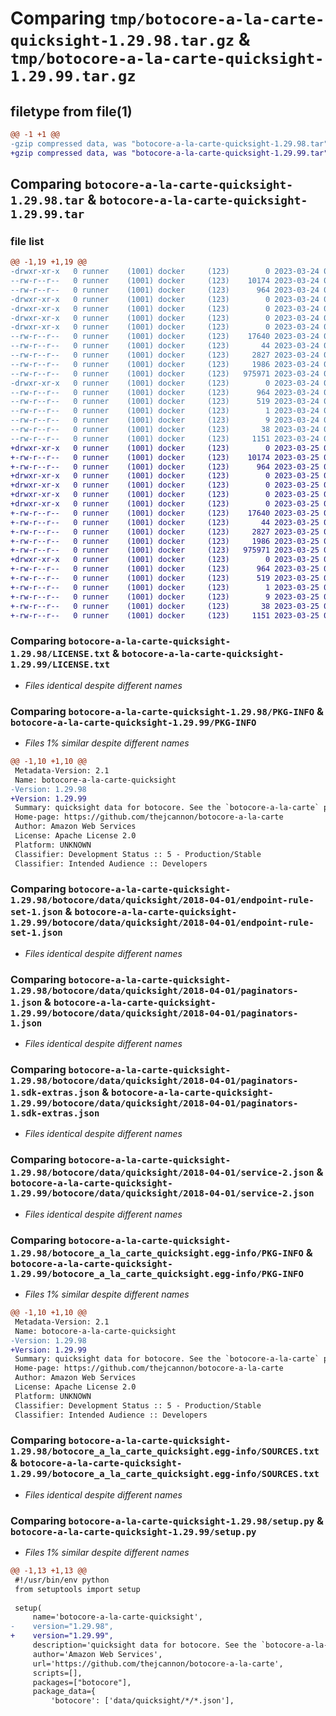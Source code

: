 # Comparing `tmp/botocore-a-la-carte-quicksight-1.29.98.tar.gz` & `tmp/botocore-a-la-carte-quicksight-1.29.99.tar.gz`

## filetype from file(1)

```diff
@@ -1 +1 @@
-gzip compressed data, was "botocore-a-la-carte-quicksight-1.29.98.tar", last modified: Fri Mar 24 01:24:35 2023, max compression
+gzip compressed data, was "botocore-a-la-carte-quicksight-1.29.99.tar", last modified: Sat Mar 25 01:23:02 2023, max compression
```

## Comparing `botocore-a-la-carte-quicksight-1.29.98.tar` & `botocore-a-la-carte-quicksight-1.29.99.tar`

### file list

```diff
@@ -1,19 +1,19 @@
-drwxr-xr-x   0 runner    (1001) docker     (123)        0 2023-03-24 01:24:35.430098 botocore-a-la-carte-quicksight-1.29.98/
--rw-r--r--   0 runner    (1001) docker     (123)    10174 2023-03-24 01:24:35.000000 botocore-a-la-carte-quicksight-1.29.98/LICENSE.txt
--rw-r--r--   0 runner    (1001) docker     (123)      964 2023-03-24 01:24:35.430098 botocore-a-la-carte-quicksight-1.29.98/PKG-INFO
-drwxr-xr-x   0 runner    (1001) docker     (123)        0 2023-03-24 01:24:35.426098 botocore-a-la-carte-quicksight-1.29.98/botocore/
-drwxr-xr-x   0 runner    (1001) docker     (123)        0 2023-03-24 01:24:35.426098 botocore-a-la-carte-quicksight-1.29.98/botocore/data/
-drwxr-xr-x   0 runner    (1001) docker     (123)        0 2023-03-24 01:24:35.426098 botocore-a-la-carte-quicksight-1.29.98/botocore/data/quicksight/
-drwxr-xr-x   0 runner    (1001) docker     (123)        0 2023-03-24 01:24:35.430098 botocore-a-la-carte-quicksight-1.29.98/botocore/data/quicksight/2018-04-01/
--rw-r--r--   0 runner    (1001) docker     (123)    17640 2023-03-24 01:23:57.000000 botocore-a-la-carte-quicksight-1.29.98/botocore/data/quicksight/2018-04-01/endpoint-rule-set-1.json
--rw-r--r--   0 runner    (1001) docker     (123)       44 2023-03-24 01:23:57.000000 botocore-a-la-carte-quicksight-1.29.98/botocore/data/quicksight/2018-04-01/examples-1.json
--rw-r--r--   0 runner    (1001) docker     (123)     2827 2023-03-24 01:23:57.000000 botocore-a-la-carte-quicksight-1.29.98/botocore/data/quicksight/2018-04-01/paginators-1.json
--rw-r--r--   0 runner    (1001) docker     (123)     1986 2023-03-24 01:23:57.000000 botocore-a-la-carte-quicksight-1.29.98/botocore/data/quicksight/2018-04-01/paginators-1.sdk-extras.json
--rw-r--r--   0 runner    (1001) docker     (123)   975971 2023-03-24 01:23:57.000000 botocore-a-la-carte-quicksight-1.29.98/botocore/data/quicksight/2018-04-01/service-2.json
-drwxr-xr-x   0 runner    (1001) docker     (123)        0 2023-03-24 01:24:35.430098 botocore-a-la-carte-quicksight-1.29.98/botocore_a_la_carte_quicksight.egg-info/
--rw-r--r--   0 runner    (1001) docker     (123)      964 2023-03-24 01:24:35.000000 botocore-a-la-carte-quicksight-1.29.98/botocore_a_la_carte_quicksight.egg-info/PKG-INFO
--rw-r--r--   0 runner    (1001) docker     (123)      519 2023-03-24 01:24:35.000000 botocore-a-la-carte-quicksight-1.29.98/botocore_a_la_carte_quicksight.egg-info/SOURCES.txt
--rw-r--r--   0 runner    (1001) docker     (123)        1 2023-03-24 01:24:35.000000 botocore-a-la-carte-quicksight-1.29.98/botocore_a_la_carte_quicksight.egg-info/dependency_links.txt
--rw-r--r--   0 runner    (1001) docker     (123)        9 2023-03-24 01:24:35.000000 botocore-a-la-carte-quicksight-1.29.98/botocore_a_la_carte_quicksight.egg-info/top_level.txt
--rw-r--r--   0 runner    (1001) docker     (123)       38 2023-03-24 01:24:35.430098 botocore-a-la-carte-quicksight-1.29.98/setup.cfg
--rw-r--r--   0 runner    (1001) docker     (123)     1151 2023-03-24 01:24:35.000000 botocore-a-la-carte-quicksight-1.29.98/setup.py
+drwxr-xr-x   0 runner    (1001) docker     (123)        0 2023-03-25 01:23:02.032706 botocore-a-la-carte-quicksight-1.29.99/
+-rw-r--r--   0 runner    (1001) docker     (123)    10174 2023-03-25 01:23:01.000000 botocore-a-la-carte-quicksight-1.29.99/LICENSE.txt
+-rw-r--r--   0 runner    (1001) docker     (123)      964 2023-03-25 01:23:02.032706 botocore-a-la-carte-quicksight-1.29.99/PKG-INFO
+drwxr-xr-x   0 runner    (1001) docker     (123)        0 2023-03-25 01:23:02.028706 botocore-a-la-carte-quicksight-1.29.99/botocore/
+drwxr-xr-x   0 runner    (1001) docker     (123)        0 2023-03-25 01:23:02.028706 botocore-a-la-carte-quicksight-1.29.99/botocore/data/
+drwxr-xr-x   0 runner    (1001) docker     (123)        0 2023-03-25 01:23:02.028706 botocore-a-la-carte-quicksight-1.29.99/botocore/data/quicksight/
+drwxr-xr-x   0 runner    (1001) docker     (123)        0 2023-03-25 01:23:02.032706 botocore-a-la-carte-quicksight-1.29.99/botocore/data/quicksight/2018-04-01/
+-rw-r--r--   0 runner    (1001) docker     (123)    17640 2023-03-25 01:22:12.000000 botocore-a-la-carte-quicksight-1.29.99/botocore/data/quicksight/2018-04-01/endpoint-rule-set-1.json
+-rw-r--r--   0 runner    (1001) docker     (123)       44 2023-03-25 01:22:12.000000 botocore-a-la-carte-quicksight-1.29.99/botocore/data/quicksight/2018-04-01/examples-1.json
+-rw-r--r--   0 runner    (1001) docker     (123)     2827 2023-03-25 01:22:12.000000 botocore-a-la-carte-quicksight-1.29.99/botocore/data/quicksight/2018-04-01/paginators-1.json
+-rw-r--r--   0 runner    (1001) docker     (123)     1986 2023-03-25 01:22:12.000000 botocore-a-la-carte-quicksight-1.29.99/botocore/data/quicksight/2018-04-01/paginators-1.sdk-extras.json
+-rw-r--r--   0 runner    (1001) docker     (123)   975971 2023-03-25 01:22:12.000000 botocore-a-la-carte-quicksight-1.29.99/botocore/data/quicksight/2018-04-01/service-2.json
+drwxr-xr-x   0 runner    (1001) docker     (123)        0 2023-03-25 01:23:02.032706 botocore-a-la-carte-quicksight-1.29.99/botocore_a_la_carte_quicksight.egg-info/
+-rw-r--r--   0 runner    (1001) docker     (123)      964 2023-03-25 01:23:01.000000 botocore-a-la-carte-quicksight-1.29.99/botocore_a_la_carte_quicksight.egg-info/PKG-INFO
+-rw-r--r--   0 runner    (1001) docker     (123)      519 2023-03-25 01:23:02.000000 botocore-a-la-carte-quicksight-1.29.99/botocore_a_la_carte_quicksight.egg-info/SOURCES.txt
+-rw-r--r--   0 runner    (1001) docker     (123)        1 2023-03-25 01:23:01.000000 botocore-a-la-carte-quicksight-1.29.99/botocore_a_la_carte_quicksight.egg-info/dependency_links.txt
+-rw-r--r--   0 runner    (1001) docker     (123)        9 2023-03-25 01:23:01.000000 botocore-a-la-carte-quicksight-1.29.99/botocore_a_la_carte_quicksight.egg-info/top_level.txt
+-rw-r--r--   0 runner    (1001) docker     (123)       38 2023-03-25 01:23:02.032706 botocore-a-la-carte-quicksight-1.29.99/setup.cfg
+-rw-r--r--   0 runner    (1001) docker     (123)     1151 2023-03-25 01:23:01.000000 botocore-a-la-carte-quicksight-1.29.99/setup.py
```

### Comparing `botocore-a-la-carte-quicksight-1.29.98/LICENSE.txt` & `botocore-a-la-carte-quicksight-1.29.99/LICENSE.txt`

 * *Files identical despite different names*

### Comparing `botocore-a-la-carte-quicksight-1.29.98/PKG-INFO` & `botocore-a-la-carte-quicksight-1.29.99/PKG-INFO`

 * *Files 1% similar despite different names*

```diff
@@ -1,10 +1,10 @@
 Metadata-Version: 2.1
 Name: botocore-a-la-carte-quicksight
-Version: 1.29.98
+Version: 1.29.99
 Summary: quicksight data for botocore. See the `botocore-a-la-carte` package for more info.
 Home-page: https://github.com/thejcannon/botocore-a-la-carte
 Author: Amazon Web Services
 License: Apache License 2.0
 Platform: UNKNOWN
 Classifier: Development Status :: 5 - Production/Stable
 Classifier: Intended Audience :: Developers
```

### Comparing `botocore-a-la-carte-quicksight-1.29.98/botocore/data/quicksight/2018-04-01/endpoint-rule-set-1.json` & `botocore-a-la-carte-quicksight-1.29.99/botocore/data/quicksight/2018-04-01/endpoint-rule-set-1.json`

 * *Files identical despite different names*

### Comparing `botocore-a-la-carte-quicksight-1.29.98/botocore/data/quicksight/2018-04-01/paginators-1.json` & `botocore-a-la-carte-quicksight-1.29.99/botocore/data/quicksight/2018-04-01/paginators-1.json`

 * *Files identical despite different names*

### Comparing `botocore-a-la-carte-quicksight-1.29.98/botocore/data/quicksight/2018-04-01/paginators-1.sdk-extras.json` & `botocore-a-la-carte-quicksight-1.29.99/botocore/data/quicksight/2018-04-01/paginators-1.sdk-extras.json`

 * *Files identical despite different names*

### Comparing `botocore-a-la-carte-quicksight-1.29.98/botocore/data/quicksight/2018-04-01/service-2.json` & `botocore-a-la-carte-quicksight-1.29.99/botocore/data/quicksight/2018-04-01/service-2.json`

 * *Files identical despite different names*

### Comparing `botocore-a-la-carte-quicksight-1.29.98/botocore_a_la_carte_quicksight.egg-info/PKG-INFO` & `botocore-a-la-carte-quicksight-1.29.99/botocore_a_la_carte_quicksight.egg-info/PKG-INFO`

 * *Files 1% similar despite different names*

```diff
@@ -1,10 +1,10 @@
 Metadata-Version: 2.1
 Name: botocore-a-la-carte-quicksight
-Version: 1.29.98
+Version: 1.29.99
 Summary: quicksight data for botocore. See the `botocore-a-la-carte` package for more info.
 Home-page: https://github.com/thejcannon/botocore-a-la-carte
 Author: Amazon Web Services
 License: Apache License 2.0
 Platform: UNKNOWN
 Classifier: Development Status :: 5 - Production/Stable
 Classifier: Intended Audience :: Developers
```

### Comparing `botocore-a-la-carte-quicksight-1.29.98/botocore_a_la_carte_quicksight.egg-info/SOURCES.txt` & `botocore-a-la-carte-quicksight-1.29.99/botocore_a_la_carte_quicksight.egg-info/SOURCES.txt`

 * *Files identical despite different names*

### Comparing `botocore-a-la-carte-quicksight-1.29.98/setup.py` & `botocore-a-la-carte-quicksight-1.29.99/setup.py`

 * *Files 1% similar despite different names*

```diff
@@ -1,13 +1,13 @@
 #!/usr/bin/env python
 from setuptools import setup
 
 setup(
     name='botocore-a-la-carte-quicksight',
-    version="1.29.98",
+    version="1.29.99",
     description='quicksight data for botocore. See the `botocore-a-la-carte` package for more info.',
     author='Amazon Web Services',
     url='https://github.com/thejcannon/botocore-a-la-carte',
     scripts=[],
     packages=["botocore"],
     package_data={
         'botocore': ['data/quicksight/*/*.json'],
```

